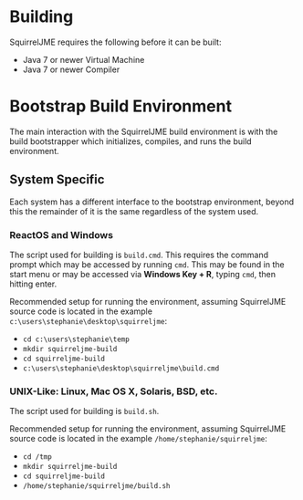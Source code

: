 # Building

SquirrelJME requires the following before it can be built:

 * Java 7 or newer Virtual Machine
 * Java 7 or newer Compiler

# Bootstrap Build Environment

The main interaction with the SquirrelJME build environment is with the build
bootstrapper which initializes, compiles, and runs the build environment.

## System Specific

Each system has a different interface to the bootstrap environment, beyond this
the remainder of it is the same regardless of the system used.

### ReactOS and Windows

The script used for building is `build.cmd`. This requires the command prompt
which may be accessed by running `cmd`. This may be found in the start menu
or may be accessed via **Windows Key + R**, typing `cmd`, then hitting enter.

Recommended setup for running the environment, assuming SquirrelJME source
code is located in the example `c:\users\stephanie\desktop\squirreljme`:

 * `cd c:\users\stephanie\temp`
 * `mkdir squirreljme-build`
 * `cd squirreljme-build`
 * `c:\users\stephanie\desktop\squirreljme\build.cmd`

### UNIX-Like: Linux, Mac OS X, Solaris, BSD, etc.

The script used for building is `build.sh`.

Recommended setup for running the environment, assuming SquirrelJME source
code is located in the example `/home/stephanie/squirreljme`:

 * `cd /tmp`
 * `mkdir squirreljme-build`
 * `cd squirreljme-build`
 * `/home/stephanie/squirreljme/build.sh`

